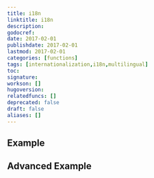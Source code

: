 ```yaml
---
title: i18n
linktitle: i18n
description:
godocref:
date: 2017-02-01
publishdate: 2017-02-01
lastmod: 2017-02-01
categories: [functions]
tags: [internationalization,i18n,multilingual]
toc:
signature:
workson: []
hugoversion:
relatedfuncs: []
deprecated: false
draft: false
aliases: []
---
```


## Example

## Advanced Example

